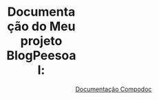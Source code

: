 <h1 style="width: 33.3333%; text-align: center;">Documentação do Meu projeto BlogPeesoal:</h1>  <a style="width: 33.3333%; text-align: center;" href="https://danieloliver11.github.io/doc-BlogPessoal/" target = _blank><p align="center">Documentação Compodoc</p></a>
 <p >

